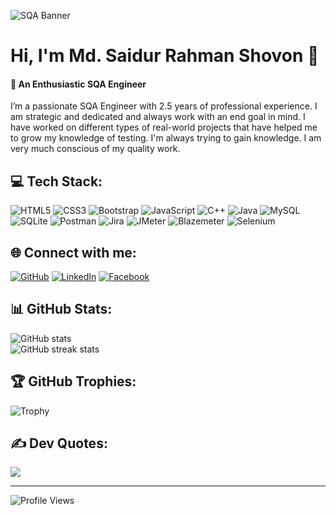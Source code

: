 ![SQA Banner](https://images.ctfassets.net/3viuren4us1n/1zxVCESytLAHknNkWamDVE/163c7af412ce4d78f7e0d9aa5dad9edb/qa-hero.jpg)

# Hi, I'm Md. Saidur Rahman Shovon 👋
#### 💫 An Enthusiastic SQA Engineer

<p>I’m a passionate SQA Engineer with 2.5 years of professional experience. I am strategic and dedicated and always work with an end goal in mind. I have worked on different types of real-world projects that have helped me to grow my knowledge of testing. I'm always trying to gain knowledge. I am very much conscious of my quality work.</p>


## 💻 Tech Stack:

![HTML5](https://img.shields.io/badge/html5-%23E34F26.svg?style=for-the-badge&logo=html5&logoColor=white) ![CSS3](https://img.shields.io/badge/css3-%231572B6.svg?style=for-the-badge&logo=css3&logoColor=white) ![Bootstrap](https://img.shields.io/badge/bootstrap-%23563D7C.svg?style=for-the-badge&logo=bootstrap&logoColor=white) ![JavaScript](https://img.shields.io/badge/javascript-%23323330.svg?style=for-the-badge&logo=javascript&logoColor=%23F7DF1E) ![C++](https://img.shields.io/badge/c++-%2300599C.svg?style=for-the-badge&logo=c%2B%2B&logoColor=white) ![Java](https://img.shields.io/badge/java-%23ED8B00.svg?style=for-the-badge&logo=Java&logoColor=white) ![MySQL](https://img.shields.io/badge/mysql-4479A1?style=for-the-badge&logo=mysql&logoColor=white) ![SQLite](https://img.shields.io/badge/sqlite-%2307405e.svg?style=for-the-badge&logo=sqlite&logoColor=white) ![Postman](https://img.shields.io/badge/Postman-FF6C37?style=for-the-badge&logo=postman&logoColor=white) ![Jira](https://img.shields.io/badge/jira-2481F6?style=for-the-badge&logo=jira&logoColor=white) ![JMeter](https://img.shields.io/badge/JMeter-D22128?style=for-the-badge&logo=ApacheJMeter&logoColor=white) ![Blazemeter](https://img.shields.io/badge/Blazemeter-CA2133?style=for-the-badge&logo=Blazemeter&logoColor=white) ![Selenium](https://img.shields.io/badge/Selenium-43B02A?style=for-the-badge&logo=Selenium&logoColor=white)


## 🌐 Connect with me:

[![GitHub](https://img.shields.io/badge/GitHub-181717?logo=GitHub&logoColor=white)](https://github.com/msrsshovon) [![LinkedIn](https://img.shields.io/badge/LinkedIn-%230077B5.svg?logo=linkedin&logoColor=white)](https://linkedin.com/in/msrsshovon) [![Facebook](https://img.shields.io/badge/Facebook-%231877F2.svg?logo=Facebook&logoColor=white)](https://facebook.com/saidurrshovon.0)    


## 📊 GitHub Stats:

![GitHub stats](https://github-readme-stats.vercel.app/api?username=msrsshovon&theme=dracula&hide_border=false&show_icons=true)<br/>
![GitHub streak stats](https://github-readme-streak-stats.herokuapp.com/?user=msrsshovon&theme=dracula&hide_border=false)


## 🏆 GitHub Trophies:

![Trophy](https://github-profile-trophy.vercel.app/?username=msrsshovon&theme=chalk&no-frame=false&no-bg=true&margin-w=4)


## ✍️ Dev Quotes:

![](https://quotes-github-readme.vercel.app/api?type=horizontal&theme=light)


---
![Profile Views](https://gpvc.arturio.dev/msrsshovon) 
